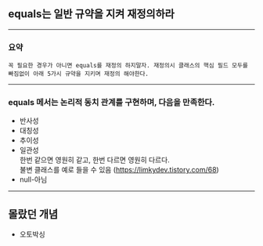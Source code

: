 ## equals는 일반 규약을 지켜 재정의하라

---

### 요약
`꼭 필요한 경우가 아니면 equals를 재정의 하지말자. 재정의시 클래스의 핵심
필드 모두를 빠짐없이 아래 5가시 규약을 지키며 재정의 해야한다.`

---

### equals 메서는 논리적 동치 관계를 구현하며, 다음을 만족한다.
 - 반사성
 - 대칭성
 - 추이성
 - 일관성  
 한번 같으면 영원히 같고, 한번 다르면 영원히 다르다.   
 불변 클래스를 예로 들을 수 있음 (https://limkydev.tistory.com/68)
 - null-아님
 
 ---
 
## 몰랐던 개념
- 오토박싱
